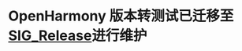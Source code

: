 # OpenHarmony 版本转测试已迁移至[SIG_Release](https://gitee.com/openharmony/release-management/blob/master/Release-Testing-Version.md)进行维护
